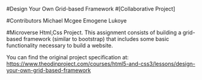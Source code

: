 #Design Your Own Grid-based Framework
#[Collaborative Project]

#Contributors
Michael Mcgee
Emogene Lukoye


#Microverse Html,Css Project.
This assignment consists of building a grid-based framework (similar to bootstrap)
 that includes some basic functionality necessary to build a website.

You can find the original project specification at: https://www.theodinproject.com/courses/html5-and-css3/lessons/design-your-own-grid-based-framework